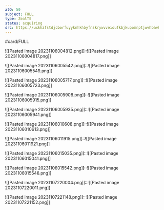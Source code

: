 ```yaml
---
atQ: 50
subject: FULL
type: ZealTS
status: acquiring
src: https://uxkhzfstdjcborfuyyknhkhbyfnskrywvveioufkbjkupomnptjwvhbavkysuhi.vercel.app/solution.html?testId=61daaf188bd490121af6b789&test_id=33
---
```

#card/FULL 

![[Pasted image 20231106004812.png]]::![[Pasted image 20231106004817.png]] <!--SR:!2024-01-29,33,290-->

![[Pasted image 20231106005542.png]]::![[Pasted image 20231106005549.png]] <!--SR:!2024-02-03,19,270-->

![[Pasted image 20231106005717.png]]::![[Pasted image 20231106005723.png]] <!--SR:!2024-02-08,24,239-->

 ![[Pasted image 20231106005908.png]]::![[Pasted image 20231106005915.png]] <!--SR:!2023-11-09,1,230-->

![[Pasted image 20231106005935.png]]::![[Pasted image 20231106005941.png]]



![[Pasted image 20231106010608.png]]::![[Pasted image 20231106010613.png]] <!--SR:!2024-01-19,3,206-->

![[Pasted image 20231106011915.png]]::![[Pasted image 20231106011921.png]] <!--SR:!2024-01-21,6,199-->



![[Pasted image 20231106015035.png]]::![[Pasted image 20231106015041.png]] <!--SR:!2024-02-25,41,308-->

![[Pasted image 20231106015542.png]]::![[Pasted image 20231106015548.png]] <!--SR:!2024-01-17,2,179-->

![[Pasted image 20231107220004.png]]::![[Pasted image 20231107220011.png]]

![[Pasted image 20231107221148.png]]::![[Pasted image 20231107221152.png]] <!--SR:!2024-01-21,6,199-->

